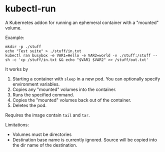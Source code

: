 # kubectl-run

A Kubernetes addon for running an ephemeral container with a "mounted" volume.

Example:
```
mkdir -p ./stuff
echo "Test suite" > ./stuff/in.txt
kubectl ran busybox -e VAR1=Hello -e VAR2=world -v ./stuff:/stuff -- sh -c 'cp /stuff/in.txt && echo "$VAR1 $VAR2" >> /stuff/out.txt'
```

It works by
1. Starting a container with `sleep` in a new pod. You can optionally specify environment variables.
2. Copies any "mounted" volumes into the container.
3. Runs the specified command.
4. Copies the "mounted" volumes back out of the container.
5. Deletes the pod.

Requires the image contain `tail` and `tar`.

Limitations:
- Volumes must be directories
- Destination base name is currently ignored. Source will be copied into the dir name of the destination.
